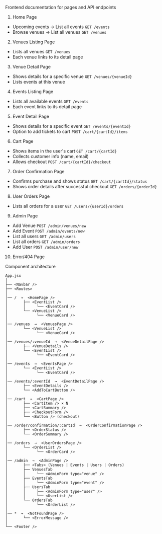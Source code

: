 Frontend documentation for pages and API endpoints

1) Home Page
  - Upcoming events -> List all events `GET /events`
  - Browse venues -> List all venues `GET /venues`

2) Venues Listing Page
  - Lists all venues `GET /venues`
  - Each venue links to its detail page

3) Venue Detail Page
  - Shows details for a specific venue `GET /venues/{venueId}`
  - Lists events at this venue

4) Events Listing Page
  - Lists all available events `GET /events`
  - Each event links to its detail page

5) Event Detail Page
  - Shows details for a specific event `GET /events/{eventId}`
  - Option to add tickets to cart `POST /cart/{cartId}/items`

6) Cart Page
  - Shows items in the user's cart `GET /cart/{cartId}`
  - Collects customer info (name, email)
  - Allows checkout `POST /cart/{cartId}/checkout`

7) Order Confirmation Page
  - Confirms purchase and shows status `GET /cart/{cartId}/status`
  - Shows order details after successful checkout `GET /orders/{orderId}`

8) User Orders Page
  - Lists all orders for a user `GET /users/{userId}/orders`

9) Admin Page
  - Add Venue   `POST /admin/venues/new`
  - Add Event   `POST /admin/events/new`
  - List all users `GET /admin/users`
  - List all orders `GET /admin/orders`
  - Add User    `POST /admin/user/new`

10) Error/404 Page

Component architecture

```
App.jsx
│
├── <Navbar />
├── <Routes>
│
│── /  →  <HomePage />
│       ├── <EventList />
│       │     └── <EventCard />
│       └── <VenueList />
│             └── <VenueCard />
│
│── /venues  →  <VenuesPage />
│       └── <VenueList />
│             └── <VenueCard />
│
│── /venues/:venueId  →  <VenueDetailPage />
│       ├── <VenueDetails />
│       └── <EventList />
│             └── <EventCard />
│
│── /events  →  <EventsPage />
│       └── <EventList />
│             └── <EventCard />
│
│── /events/:eventId  →  <EventDetailPage />
│       ├── <EventDetails />
│       └── <AddToCartButton />
│
│── /cart  →  <CartPage />
│       ├── <CartItem /> × N
│       ├── <CartSummary />
│       ├── <CheckoutForm />
│       └── <Button /> (checkout)
│
│── /order/confirmation/:cartId  →  <OrderConfirmationPage />
│       ├── <OrderStatus />
│       └── <OrderSummary />
│
│── /orders  →  <UserOrdersPage />
│       └── <OrderList />
│             └── <OrderCard />
│
│── /admin  →  <AdminPage />
│       ├── <Tabs> (Venues | Events | Users | Orders)
│       ├── VenuesTab
│       │     └── <AdminForm type="venue" />
│       ├── EventsTab
│       │     └── <AdminForm type="event" />
│       ├── UsersTab
│       │     ├── <AdminForm type="user" />
│       │     └── <UserList />
│       └── OrdersTab
│             └── <OrderList />
│
│── *  →  <NotFoundPage />
│       └── <ErrorMessage />
│
└── <Footer />
```